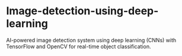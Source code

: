 # Image-detection-using-deep-learning
AI-powered image detection system using deep learning (CNNs) with TensorFlow and OpenCV for real-time object classification.
